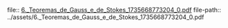 file:: [6._Teoremas_de_Gauss_e_de_Stokes_1735668773204_0.pdf](../assets/6._Teoremas_de_Gauss_e_de_Stokes_1735668773204_0.pdf)
file-path:: ../assets/6._Teoremas_de_Gauss_e_de_Stokes_1735668773204_0.pdf
